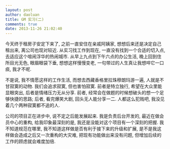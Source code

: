 ```yaml
---
layout: post
author: daoluan
title: GM 实习(二)
comments: true
date: 2013-11-26 21:02:40
---
```

今天终于租房子安定下来了, 之前一直安住在亲戚阿姨家, 想想后来还是决定自己租出来, 离公司也现对较近. 从实习找工作到现在, 一直没有找到一个合适的切入点, 去适应这个喧闹浮华的热闹城市. 从早上九点到下午六点的办公生活, 晚上回到住所目光无色, 眼眉眼袋下垂, 想想这样慢慢变老, 一句带过的人生真让我想啐它一口痰, 我才不呢.

不是说, 我不情愿这样的工作生活, 而想去西藏香格里拉珠穆朗玛游一遍, 人就是不甘寂寞的动物. 我们会追求寂寞, 但也害怕寂寞. 前者是特立独行, 希望在大众里能显眼突出, 后者是情绪压力无从分享. 前者, 经常会在做题的时候想破头的想一个足够快捷的思路; 后者, 看完爆笑大剧, 回头无人能分享一二. 人都这么犯贱吧, 我没见着几个两种寂寞都不追的人.

公司的项目正在进步中, 说不定之后能发展起来. 我是负责后台开发的, 最近在做会员中心的重构, 给我印象最深刻的是, 我还是没能对这个项目有一个深刻的把握. 我不知道规范在哪里, 我不知道这样做是否有利于接下来的升级和扩展, 是不是我这样做会造成之后又一次重构的大灾难, 把现有功能做出来没有问题, 但增加后续的工作的顾虑就会难度加倍. 
